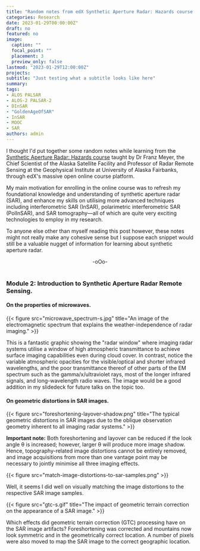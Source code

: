 ```yaml
---
title: "Random notes from edX Synthetic Aperture Radar: Hazards course."
categories: Research
date: 2023-01-29T00:00:00Z"
draft: no
featured: no
image:
  caption: ""
  focal_point: ""
  placement: 3
  preview_only: false
lastmod: "2023-01-29T12:00:00Z"
projects: 
subtitle: "Just testing what a subtitle looks like here"
summary: 
tags:
- ALOS PALSAR
- ALOS-2 PALSAR-2
- DInSAR
- "GoldenAgeOfSAR"
- InSAR
- MOOC
- SAR
authors: admin
---
```

I thought I'd put together some random notes while learning from the [Synthetic Aperture Radar: Hazards course](https://courses.edx.org/courses/course-v1:AlaskaX+SAR-401+3T2020/89e9f34aa5d14551915c89e8443a8f6c/) taught by Dr Franz Meyer, the Chief Scientist of the Alaska Satellite Facility and Professor of Radar Remote Sensing at the Geophysical Institute at University of Alaska Fairbanks, through edX's massive open online course platform.

My main motivation for enrolling in the online course was to refresh my foundational knowledge and understanding of synthetic aperture radar (SAR), and enhance my skills on utilising more advanced techniques including interferometric SAR (InSAR), polarimetric interferometric SAR (PolInSAR), and SAR tomography—all of which are quite very exciting technologies to employ in my research.

To anyone else other than myself reading this post however, these notes might not really make any cohesive sense but I suppose each snippet would still be a valuable nugget of information for learning about synthetic aperture radar.

<div align="center">-oOo-</div><br/>

### Module 2: Introduction to Synthetic Aperture Radar Remote Sensing.

#### On the properties of microwaves.

{{< figure src="microwave_spectrum-s.jpg" title="An image of the electromagnetic spectrum that explains the weather-independence of radar imaging." >}}

This is a fantastic graphic showing the "radar window" where imaging radar systems utilise a window of high atmospheric transmittance to achieve surface imaging capabilities even during cloud cover. In contrast, notice the variable atmospheric opacities for the visible/optical and shorter infrared wavelengths, and the poor transmittance thereof of other parts of the EM spectrum such as the gamma/x/ultraviolet rays, most of the longer infrared signals, and long-wavelength radio waves. The image would be a good addition in my slidedeck for future talks on the topic too.

#### On geometric distortions in SAR images.

{{< figure src="foreshortening-layover-shadow.png" title="The typical geometric distortions in SAR images due to the oblique observation geometry inherent to all imaging radar systems." >}}

**Important note:** Both foreshortening and layover can be reduced if the look angle θ is increased; however, larger θ will produce more image shadow. Hence, topography-related image distortions cannot be entirely removed, and image acquisitions from more than one vantage point may be necessary to jointly minimise all three imaging effects.

{{< figure src="match-image-distortions-to-sar-samples.png" >}}

Well, it seems I did well on visually matching the image distortions to the respective SAR image samples.

{{< figure src="gtc-s.gif" title="The impact of geometric terrain correction on the appearance of a SAR image." >}}

Which effects did geometric terrain correction (GTC) processing have on the SAR image artifacts? Foreshortening was corrected and mountains now look symmetric and in the geometrically correct location. A number of pixels were also moved to map the SAR image to the correct geographic location.

